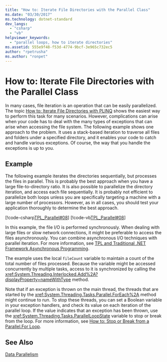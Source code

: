```yaml
---
title: "How to: Iterate File Directories with the Parallel Class"
ms.date: "03/30/2017"
ms.technology: dotnet-standard
dev_langs: 
  - "csharp"
  - "vb"
helpviewer_keywords: 
  - "parallel loops, how to iterate directories"
ms.assetid: 555e9f48-f53d-4774-9bcf-3e965c732ec5
author: "rpetrusha"
ms.author: "ronpet"
---
```

# How to: Iterate File Directories with the Parallel Class
In many cases, file iteration is an operation that can be easily parallelized. The topic [How to: Iterate File Directories with PLINQ](../../../docs/standard/parallel-programming/how-to-iterate-file-directories-with-plinq.md) shows the easiest way to perform this task for many scenarios. However, complications can arise when your code has to deal with the many types of exceptions that can arise when accessing the file system. The following example shows one approach to the problem. It uses a stack-based iteration to traverse all files and folders under a specified directory, and it enables your code to catch and handle various exceptions. Of course, the way that you handle the exceptions is up to you.  
  
## Example  
 The following example iterates the directories sequentially, but processes the files in parallel. This is probably the best approach when you have a large file-to-directory ratio. It is also possible to parallelize the directory iteration, and access each file sequentially. It is probably not efficient to parallelize both loops unless you are specifically targeting a machine with a large number of processors. However, as in all cases, you should test your application thoroughly to determine the best approach.  
  
 [!code-csharp[TPL_Parallel#08](../../../samples/snippets/csharp/VS_Snippets_Misc/tpl_parallel/cs/parallel_file.cs#08)]
 [!code-vb[TPL_Parallel#08](../../../samples/snippets/visualbasic/VS_Snippets_Misc/tpl_parallel/vb/fileiteration08.vb#08)]  
  
 In this example, the file I/O is performed synchronously. When dealing with large files or slow network connections, it might be preferable to access the files asynchronously. You can combine asynchronous I/O techniques with parallel iteration. For more information, see [TPL and Traditional .NET Framework Asynchronous Programming](../../../docs/standard/parallel-programming/tpl-and-traditional-async-programming.md).  
  
 The example uses the local `fileCount` variable to maintain a count of the total number of files processed. Because the variable might be accessed concurrently by multiple tasks, access to it is synchronized by calling the <xref:System.Threading.Interlocked.Add%2A?displayProperty=nameWithType> method.  
  
 Note that if an exception is thrown on the main thread, the threads that are started by the <xref:System.Threading.Tasks.Parallel.ForEach%2A> method might continue to run. To stop these threads, you can set a Boolean variable in your exception handlers, and check its value on each iteration of the parallel loop. If the value indicates that an exception has been thrown, use the <xref:System.Threading.Tasks.ParallelLoopState> variable to stop or break from the loop. For more information, see [How to: Stop or Break from a Parallel.For Loop](https://msdn.microsoft.com/library/de52e4f1-9346-4ad5-b582-1a4d54dc7f7e).  
  
## See Also  
 [Data Parallelism](../../../docs/standard/parallel-programming/data-parallelism-task-parallel-library.md)
